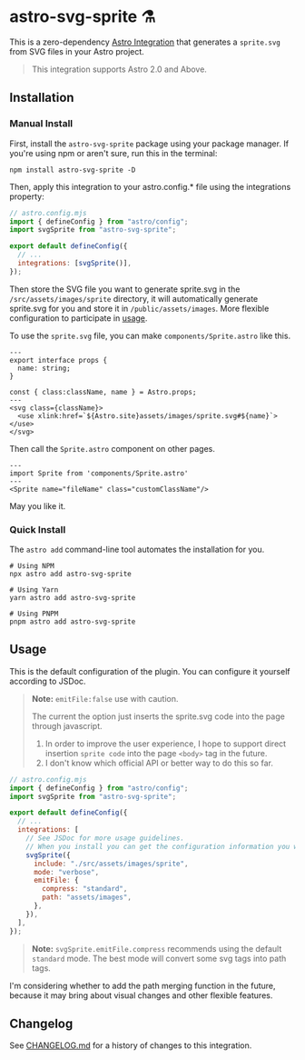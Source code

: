 # astro-svg-sprite ⚗️

This is a zero-dependency [Astro Integration](https://docs.astro.build/en/guides/integrations-guide/) that generates a `sprite.svg` from SVG files in your Astro project.

> This integration supports Astro 2.0 and Above.

## Installation

### Manual Install

First, install the `astro-svg-sprite` package using your package manager. If you're using npm or aren't sure, run this in the terminal:

```dash
npm install astro-svg-sprite -D
```

Then, apply this integration to your astro.config.\* file using the integrations property:

```js
// astro.config.mjs
import { defineConfig } from "astro/config";
import svgSprite from "astro-svg-sprite";

export default defineConfig({
  // ...
  integrations: [svgSprite()],
});
```

Then store the SVG file you want to generate sprite.svg in the `/src/assets/images/sprite` directory, it will automatically generate sprite.svg for you and store it in `/public/assets/images`. More flexible configuration to participate in [usage](#usage).

To use the `sprite.svg` file, you can make `components/Sprite.astro` like this.

```astro
---
export interface props {
  name: string;
}

const { class:className, name } = Astro.props;
---
<svg class={className}>
  <use xlink:href=`${Astro.site}assets/images/sprite.svg#${name}`></use>
</svg>
```

Then call the `Sprite.astro` component on other pages.

```astro
---
import Sprite from 'components/Sprite.astro'
---
<Sprite name="fileName" class="customClassName"/>

```
May you like it.

### Quick Install

The `astro add` command-line tool automates the installation for you.

```dash
# Using NPM
npx astro add astro-svg-sprite

# Using Yarn
yarn astro add astro-svg-sprite

# Using PNPM
pnpm astro add astro-svg-sprite
```


## Usage

This is the default configuration of the plugin. You can configure it yourself according to JSDoc.

> **Note:** `emitFile:false` use with caution.
> 
> The current the option just inserts the sprite.svg code into the page through javascript.
>
> 1. In order to improve the user experience, I hope to support direct insertion `sprite code` into the page `<body>` tag in the future.
> 2. I don't know which official API or better way to do this so far.

```js
// astro.config.mjs
import { defineConfig } from "astro/config";
import svgSprite from "astro-svg-sprite";

export default defineConfig({
  // ...
  integrations: [
    // See JSDoc for more usage guidelines.
    // When you install you can get the configuration information you want.
    svgSprite({
      include: "./src/assets/images/sprite",
      mode: "verbose", 
      emitFile: {
        compress: "standard", 
        path: "assets/images",
      },
    }),
  ],
});
```

> **Note:** `svgSprite.emitFile.compress` recommends using the default `standard` mode. The best mode will convert some svg tags into path tags.

I'm considering whether to add the path merging function in the future, because it may bring about visual changes and other flexible features.

## Changelog

See [CHANGELOG.md](CHANGELOG.md) for a history of changes to this integration.
